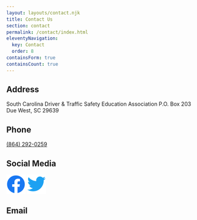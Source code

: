 ```yaml
---
layout: layouts/contact.njk
title: Contact Us
section: contact
permalink: /contact/index.html
eleventyNavigation:
  key: Contact
  order: 8
containsForm: true
containsCount: true
---
```

## Address
South Carolina Driver &amp; Traffic Safety Education Association
P.O. Box 203
Due West, SC 29639

## Phone
<a href="tel:8642920259">(864) 292-0259</a>

## Social Media
<div class="social-links">
  <a href="https://www.facebook.com/scdtsea"><img src="/_includes/assets/img/f_logo_RGB-Blue_58.png" alt="Facebook" /></a>
  <a href="https://twitter.com/realscdtsea"><img src="/_includes/assets/img/Twitter_Logo_Blue.png" alt="Twitter" /></a>
</div>

## Email
